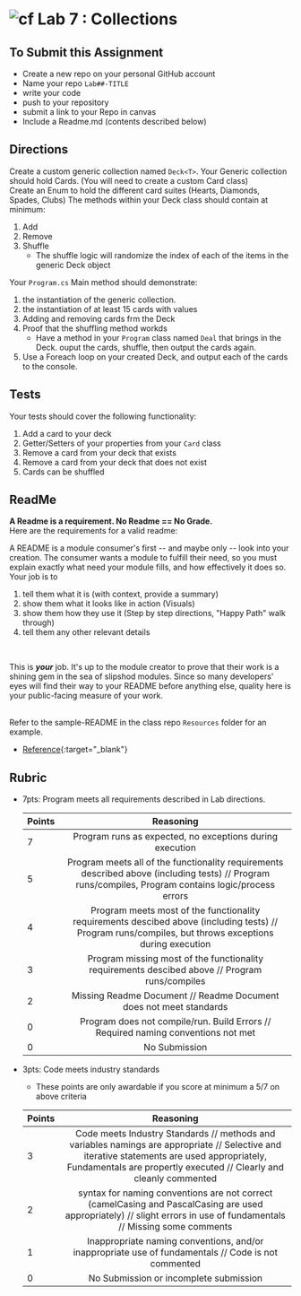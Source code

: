 ![cf](http://i.imgur.com/7v5ASc8.png) Lab 7 : Collections
=====================================

## To Submit this Assignment
- Create a new repo on your personal GitHub account
- Name your repo `Lab##-TITLE`
- write your code
- push to your repository
- submit a link to your Repo in canvas
- Include a Readme.md (contents described below)

## Directions
Create a custom generic collection named `Deck<T>`.
Your Generic collection should hold Cards. (You will need to create a custom Card class) <br />
Create an Enum to hold the different card suites (Hearts, Diamonds, Spades, Clubs)
The methods within your Deck<T> class should contain at minimum:
1. Add
2. Remove
3. Shuffle
	- The shuffle logic will randomize the index of each of the items in the generic Deck<T> object

Your `Program.cs` Main method should demonstrate:
1. the instantiation of the generic collection. 
2. the instantiation of at least 15 cards with values
3. Adding and removing cards frm the Deck<T>
4. Proof that the shuffling method workds 
	- Have a method in your `Program` class named `Deal` that brings in the Deck. ouput the cards, shuffle, then output the cards again. 
5. Use a Foreach loop on your created Deck, and output each of the cards to the console. 

## Tests
Your tests should cover the following functionality:
1. Add a card to your deck
1. Getter/Setters of your properties from your `Card` class
1. Remove a card from your deck that exists
1. Remove a card from your deck that does not exist
1. Cards can be shuffled

## ReadMe

**A Readme is a requirement. No Readme == No Grade.** <br /> 
Here are the requirements for a valid readme: <br />

A README is a module consumer's first -- and maybe only -- look into your creation. The consumer wants a module to fulfill their need, so you must explain exactly what need your module fills, and how effectively it does so.
<br />
Your job is to

1. tell them what it is (with context, provide a summary)
2. show them what it looks like in action (Visuals)
3. show them how they use it (Step by step directions, "Happy Path" walk through)
4. tell them any other relevant details
<br />

This is ***your*** job. It's up to the module creator to prove that their work is a shining gem in the sea of slipshod modules. Since so many developers' eyes will find their way to your README before anything else, quality here is your public-facing measure of your work.

<br /> Refer to the sample-README in the class repo `Resources` folder for an example. 
- [Reference](https://github.com/noffle/art-of-readme){:target="_blank"} 

## Rubric
- 7pts: Program meets all requirements described in Lab directions.

	Points  | Reasoning | 
	 ------------ | :-----------: | 
	7       | Program runs as expected, no exceptions during execution |
	5       | Program meets all of the  functionality requirements described above (including tests) // Program runs/compiles, Program contains logic/process errors|
	4       | Program meets most of the functionality requirements descibed above (including tests)  // Program runs/compiles, but throws exceptions during execution |
	3       | Program missing most of the functionality requirements descibed above // Program runs/compiles |
	2       | Missing Readme Document // Readme Document does not meet standards |
	0       | Program does not compile/run. Build Errors // Required naming conventions not met |
	0       | No Submission |

- 3pts: Code meets industry standards
	- These points are only awardable if you score at minimum a 5/7 on above criteria

	Points  | Reasoning | 
	 ------------ | :-----------: | 
	3       | Code meets Industry Standards // methods and variables namings are appropriate // Selective and iterative statements are used appropriately, Fundamentals are propertly executed // Clearly and cleanly commented |
	2       | syntax for naming conventions are not correct (camelCasing and PascalCasing are used appropriately) // slight errors in use of fundamentals // Missing some comments |
	1       | Inappropriate naming conventions, and/or inappropriate use of fundamentals // Code is not commented  |
	0       | No Submission or incomplete submission |
